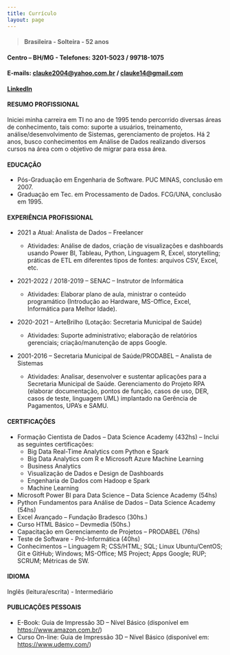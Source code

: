 ```yaml
---
title: Currículo
layout: page
---
```


> #### Brasileira - Solteira - 52 anos								
#### Centro – BH/MG - Telefones: 3201-5023 / 99718-1075				
#### E-mails: clauke2004@yahoo.com.br / clauke14@gmail.com
#### [LinkedIn](https://www.linkedin.com/in/claudia-kenia/)

#### RESUMO PROFISSIONAL
Iniciei minha carreira em TI no ano de 1995 tendo percorrido diversas áreas de conhecimento, tais como: suporte a usuários, treinamento, análise/desenvolvimento de Sistemas, gerenciamento de projetos. Há 2 anos, busco conhecimentos em Análise de Dados realizando diversos cursos na área com o objetivo de migrar para essa área.

#### EDUCAÇÃO
* Pós-Graduação em Engenharia de Software. PUC MINAS, conclusão em 2007.
* Graduação em Tec. em Processamento de Dados. FCG/UNA, conclusão em 1995.

#### EXPERIÊNCIA PROFISSIONAL
* 2021 a Atual: Analista de Dados – Freelancer
  * Atividades: Análise de dados, criação de visualizações e dashboards usando Power BI, Tableau, Python, Linguagem R, Excel, storytelling; práticas de ETL em diferentes tipos de fontes: arquivos CSV, Excel, etc.

* 2021-2022 / 2018-2019 – SENAC – Instrutor de Informática
  * Atividades: Elaborar plano de aula, ministrar o conteúdo programático (Introdução ao Hardware, MS-Office, Excel, Informática para Melhor Idade).

* 2020-2021 – ArteBrilho (Lotação: Secretaria Municipal de Saúde)
  * Atividades: Suporte administrativo; elaboração de relatórios gerenciais; criação/manutenção de apps Google.

* 2001-2016 – Secretaria Municipal de Saúde/PRODABEL – Analista de Sistemas
  * Atividades: Analisar, desenvolver e sustentar aplicações para a Secretaria Municipal de Saúde. Gerenciamento do Projeto RPA (elaborar documentação, pontos de função, casos de uso, DER, casos de teste, linguagem UML) implantado na Gerência de Pagamentos, UPA’s e SAMU.

#### CERTIFICAÇÕES
* Formação Cientista de Dados – Data Science Academy (432hs) – Inclui as seguintes certificações:
  * Big Data Real-Time Analytics com Python e Spark
  * Big Data Analytics com R e Microsoft Azure Machine Learning
  * Business Analytics
  * Visualização de Dados e Design de Dashboards
  * Engenharia de Dados com Hadoop e Spark
  * Machine Learning
* Microsoft Power BI para Data Science – Data Science Academy (54hs)
* Python Fundamentos para Análise de Dados – Data Science Academy (54hs)
* Excel Avançado – Fundação Bradesco (30hs.)
* Curso HTML Básico – Devmedia (50hs.)
* Capacitação em Gerenciamento de Projetos – PRODABEL (76hs)
* Teste de Software - Pró-Informática (40hs)
* Conhecimentos – Linguagem R; CSS/HTML; SQL; Linux Ubuntu/CentOS; Git e GitHub; Windows; MS-Office; MS Project; Apps Google; RUP; SCRUM; Métricas de SW.

#### IDIOMA
Inglês (leitura/escrita) - Intermediário

#### PUBLICAÇÕES PESSOAIS
* E-Book: Guia de Impressão 3D – Nível Básico (disponível em https://www.amazon.com.br/)
* Curso On-line: Guia de Impressão 3D – Nível Básico (disponível em: https://www.udemy.com/)